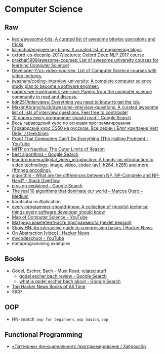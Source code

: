 # Computer Science
## Raw
- [keon/awesome-bits: A curated list of awesome bitwise operations and tricks](https://github.com/keon/awesome-bits)
- [kilimchoi/engineering-blogs: A curated list of engineering blogs](https://github.com/kilimchoi/engineering-blogs)
- [oxford-cs-deepnlp-2017/lectures: Oxford Deep NLP 2017 course](https://github.com/oxford-cs-deepnlp-2017/lectures)
- [prakhar1989/awesome-courses: List of awesome university courses for learning Computer Science!](https://github.com/prakhar1989/awesome-courses)
- [Developer-Y/cs-video-courses: List of Computer Science courses with video lectures.](https://github.com/Developer-Y/cs-video-courses)
- [jwasham/coding-interview-university: A complete computer science study plan to become a software engineer.](https://github.com/jwasham/coding-interview-university)
- [papers-we-love/papers-we-love: Papers from the computer science community to read and discuss.](https://github.com/papers-we-love/papers-we-love)
- [kdn251/interviews: Everything you need to know to get the job.](https://github.com/kdn251/interviews)
- [MaximAbramchuck/awesome-interview-questions: A curated awesome list of lists of interview questions. Feel free to contribute!](https://github.com/MaximAbramchuck/awesome-interview-questions)
- [10 papers every programmer should read - Google Search](https://www.google.ru/search?q=10+papers+every+programmer+should+read&ie=UTF-8&)
- [Весь гарвардский курс по основам программирования](https://tjournal.ru/43510-ves-garvardskii-kurs-po-osnovam-programmirovaniya)
- [Гарвардский курс CS50 на русском. Все серии / Блог компании Vert Dider / Geektimes](https://geektimes.ru/company/vertdider/blog/289043/)
- [Proof That Computers Can't Do Everything (The Halting Problem) - YouTube](https://www.youtube.com/watch?v=92WHN-pAFCs)
- [MITP on Nautilus: The Outer Limits of Reason](http://mitp.nautil.us/feature/148/the-outer-limits-of-reason)
- [best algorithms - Google Search](https://www.google.ru/search?q=best+algorithms)
- [leandromoreira/digital_video_introduction: A hands-on introduction to video technology: image, video, codec (av1, h264, h265) and more (ffmpeg encoding).](https://github.com/leandromoreira/digital_video_introduction)
- [algorithm - What are the differences between NP, NP-Complete and NP-Hard? - Stack Overflow](https://stackoverflow.com/questions/1857244/what-are-the-differences-between-np-np-complete-and-np-hard/1857342#1857342)
- [p vs np explained - Google Search](https://www.google.ru/search?q=p+vs+np+explained)
- [The real 10 algorithms that dominate our world – Marcos Otero – Medium](https://medium.com/@_marcos_otero/the-real-10-algorithms-that-dominate-our-world-e95fa9f16c04)
- karatsuba multiplication
- [every-programmer-should-know: A collection of (mostly) technical things every software developer should know](https://github.com/mr-mig/every-programmer-should-know)
- [Map of Computer Science - YouTube](https://www.youtube.com/watch?v=SzJ46YA_RaA)
- [Матрица компетентности программиста (hexlet версия)](https://docs.google.com/spreadsheets/d/e/2PACX-1vSr58Xg4DVX2WdmAkv3hE2ITJ3fPeNUmRFe0Ekro53U-ACFrhcUkV8PlUm4ddcn53Uh-5UIezZtZZgc/pubhtml#)
- [Show HN: An interactive guide to compression basics | Hacker News](https://news.ycombinator.com/item?id=14957201)
- [On Abstraction [video] | Hacker News](https://news.ycombinator.com/item?id=15191129)
- [mycodeschool - YouTube](https://www.youtube.com/user/mycodeschool/videos)
- metaprogramming examples

## Books
- Gödel, Escher, Bach - Must Read, [related stuff](https://news.ycombinator.com/item?id=13995609)
	- [godel escher bach review - Google Search](https://www.google.com/search?q=godel+escher+bach+review)
	- [what is godel escher bach about - Google Search](https://www.google.com/search?q=what+is+godel+escher+bach+about)
- [Top Hacker News Books of All Time](http://hackernewsbooks.com/top-books-on-hacker-news)
- SICP

## OOP
- HN-search: `oop for beginners`, `oop basics`, `oop`

## Functional Programming
- [«Паттерны» функционального программирования / Хабрахабр](https://habrahabr.ru/post/337880/)

